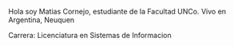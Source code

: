 Hola soy Matias Cornejo, estudiante de la Facultad UNCo. Vivo en Argentina, Neuquen 
 
Carrera: Licenciatura en Sistemas  de Informacion 
